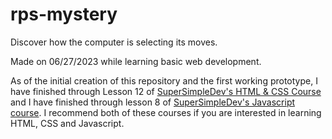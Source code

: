 # rps-mystery
 Discover how the computer is selecting its moves.

Made on 06/27/2023 while learning basic web development.

As of the initial creation of this repository and the first working prototype, I have finished through Lesson 12 of [SuperSimpleDev's HTML & CSS Course](https://www.youtube.com/watch?v=G3e-cpL7ofc) and I have finished through lesson 8 of [SuperSimpleDev's Javascript course](https://www.youtube.com/watch?v=SBmSRK3feww). I recommend both of these courses if you are interested in learning HTML, CSS and Javascript.
